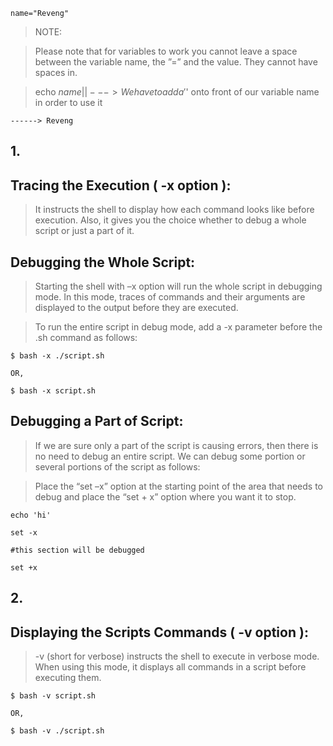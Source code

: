 ```
name="Reveng"
```

>NOTE:

>Please note that for variables to work you cannot leave a space between the variable name, the ”=” and the value. They cannot have spaces in.

>echo $name
>     |
>     |---> We have to add a '$' onto front of our variable name in order to use 
>            it

```
------> Reveng
```

## 1.

## Tracing the Execution ( -x option ):

> It instructs the shell to display how each command looks like before execution. Also, it gives you the choice whether to debug a whole script or just a part of it.

## Debugging the Whole Script:

>Starting the shell with –x option    will run the whole script in debugging mode. In this mode, traces of commands and their arguments are displayed to the output before they are executed.

> To run the entire script in debug mode, add a -x parameter before the .sh command as follows:

```
$ bash -x ./script.sh

OR,

$ bash -x script.sh
```
## Debugging a Part of Script:

> If we are sure only a part of the script is causing errors, then there is no need to debug an entire script. We can debug some portion or several portions of the script as follows:

> Place the “set –x” option at the starting point of the area that needs to debug and place the “set + x” option where you want it to stop. 

```
echo 'hi'

set -x

#this section will be debugged

set +x
```
## 2.
## Displaying the Scripts Commands ( -v option ):

> -v (short for verbose) instructs the shell to execute in verbose mode. When using this mode, it displays all commands in a script before executing them.
```
$ bash -v script.sh

OR,

$ bash -v ./script.sh
```

